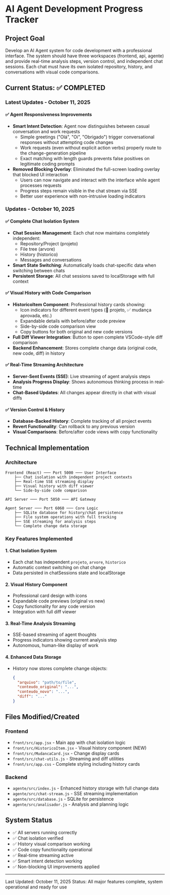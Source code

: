 # AI Agent Development Progress Tracker

## Project Goal
Develop an AI Agent system for code development with a professional interface. The system should have three workspaces (frontend, api, agente) and provide real-time analysis steps, version control, and independent chat sessions. Each chat must have its own isolated repository, history, and conversations with visual code comparisons.

## Current Status: ✅ COMPLETED

### Latest Updates - October 11, 2025

#### ✅ Agent Responsiveness Improvements
- **Smart Intent Detection**: Agent now distinguishes between casual conversation and work requests
  - Simple greetings ("Olá", "Oi", "Obrigado") trigger conversational responses without attempting code changes
  - Work requests (even without explicit action verbs) properly route to the change-generation pipeline
  - Exact matching with length guards prevents false positives on legitimate coding prompts
- **Removed Blocking Overlay**: Eliminated the full-screen loading overlay that blocked UI interaction
  - Users can now navigate and interact with the interface while agent processes requests
  - Progress steps remain visible in the chat stream via SSE
  - Better user experience with non-intrusive loading indicators

### Updates - October 10, 2025

#### ✅ Complete Chat Isolation System
- **Chat Session Management**: Each chat now maintains completely independent:
  - Repository/Project (projeto)
  - File tree (arvore)  
  - History (historico)
  - Messages and conversations
- **Smart State Switching**: Automatically loads chat-specific data when switching between chats
- **Persistent Storage**: All chat sessions saved to localStorage with full context

#### ✅ Visual History with Code Comparison
- **HistoricoItem Component**: Professional history cards showing:
  - Icon indicators for different event types (📁 projeto, ✅ mudança aprovada, etc.)
  - Expandable details with before/after code preview
  - Side-by-side code comparison view
  - Copy buttons for both original and new code versions
- **Full Diff Viewer Integration**: Button to open complete VSCode-style diff comparison
- **Backend Enhancement**: Stores complete change data (original code, new code, diff) in history

#### ✅ Real-Time Streaming Architecture  
- **Server-Sent Events (SSE)**: Live streaming of agent analysis steps
- **Analysis Progress Display**: Shows autonomous thinking process in real-time
- **Chat-Based Updates**: All changes appear directly in chat with visual diffs

#### ✅ Version Control & History
- **Database-Backed History**: Complete tracking of all project events
- **Revert Functionality**: Can rollback to any previous version
- **Visual Comparisons**: Before/after code views with copy functionality

## Technical Implementation

### Architecture
```
Frontend (React) ─── Port 5000 ─── User Interface
    ├── Chat isolation with independent project contexts
    ├── Real-time SSE streaming display
    ├── Visual history with diff viewer
    └── Side-by-side code comparison
    
API Server ─── Port 5050 ─── API Gateway

Agent Server ─── Port 6060 ─── Core Logic
    ├── SQLite database for history/chat persistence
    ├── File system operations with full tracking
    ├── SSE streaming for analysis steps
    └── Complete change data storage
```

### Key Features Implemented

#### 1. Chat Isolation System
- Each chat has independent `projeto`, `arvore`, `historico`
- Automatic context switching on chat change
- Data persisted in chatSessions state and localStorage

#### 2. Visual History Component
- Professional card design with icons
- Expandable code previews (original vs new)
- Copy functionality for any code version
- Integration with full diff viewer

#### 3. Real-Time Analysis Streaming
- SSE-based streaming of agent thoughts
- Progress indicators showing current analysis step
- Autonomous, human-like display of work

#### 4. Enhanced Data Storage
- History now stores complete change objects:
  ```json
  {
    "arquivo": "path/to/file",
    "conteudo_original": "...",
    "conteudo_novo": "...",
    "diff": "..."
  }
  ```

## Files Modified/Created

### Frontend
- `front/src/app.jsx` - Main app with chat isolation logic
- `front/src/HistoricoItem.jsx` - Visual history component (NEW)
- `front/src/MudancaCard.jsx` - Change display cards
- `front/src/chat-utils.js` - Streaming and diff utilities
- `front/src/app.css` - Complete styling including history cards

### Backend
- `agente/src/index.js` - Enhanced history storage with full change data
- `agente/src/chat-stream.js` - SSE streaming implementation
- `agente/src/database.js` - SQLite for persistence
- `agente/src/analisador.js` - Analysis and planning logic

## System Status
- ✅ All servers running correctly
- ✅ Chat isolation verified
- ✅ History visual comparison working
- ✅ Code copy functionality operational
- ✅ Real-time streaming active
- ✅ Smart intent detection working
- ✅ Non-blocking UI improvements applied

---
Last Updated: October 11, 2025
Status: All major features complete, system operational and ready for use
